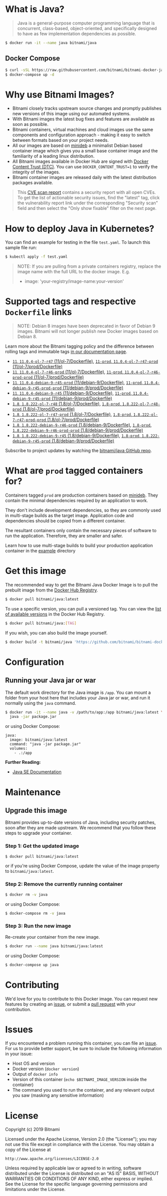 # What is Java?

> Java is a general-purpose computer programming language that is concurrent, class-based, object-oriented, and specifically designed to have as few implementation dependencies as possible.

```bash
$ docker run -it --name java bitnami/java
```

## Docker Compose

```bash
$ curl -sSL https://raw.githubusercontent.com/bitnami/bitnami-docker-java/master/docker-compose.yml > docker-compose.yml
$ docker-compose up -d
```

# Why use Bitnami Images?

* Bitnami closely tracks upstream source changes and promptly publishes new versions of this image using our automated systems.
* With Bitnami images the latest bug fixes and features are available as soon as possible.
* Bitnami containers, virtual machines and cloud images use the same components and configuration approach - making it easy to switch between formats based on your project needs.
* All our images are based on [minideb](https://github.com/bitnami/minideb) a minimalist Debian based container image which gives you a small base container image and the familiarity of a leading linux distribution.
* All Bitnami images available in Docker Hub are signed with [Docker Content Trust (DTC)](https://docs.docker.com/engine/security/trust/content_trust/). You can use `DOCKER_CONTENT_TRUST=1` to verify the integrity of the images.
* Bitnami container images are released daily with the latest distribution packages available.


> This [CVE scan report](https://quay.io/repository/bitnami/java?tab=tags) contains a security report with all open CVEs. To get the list of actionable security issues, find the "latest" tag, click the vulnerability report link under the corresponding "Security scan" field and then select the "Only show fixable" filter on the next page.

# How to deploy Java in Kubernetes?

You can find an example for testing in the file `test.yaml`. To launch this sample file run:

```bash
$ kubectl apply -f test.yaml
```

> NOTE: If you are pulling from a private containers registry, replace the image name with the full URL to the docker image. E.g.
>
> - image: 'your-registry/image-name:your-version'

# Supported tags and respective `Dockerfile` links

> NOTE: Debian 8 images have been deprecated in favor of Debian 9 images. Bitnami will not longer publish new Docker images based on Debian 8.

Learn more about the Bitnami tagging policy and the difference between rolling tags and immutable tags [in our documentation page](https://docs.bitnami.com/containers/how-to/understand-rolling-tags-containers/).


- [`11`, `11.0.4-ol-7-r47` (11/ol-7/Dockerfile)](https://github.com/bitnami/bitnami-docker-java/blob/11.0.4-ol-7-r47/11/ol-7/Dockerfile), [`11-prod`, `11.0.4-ol-7-r47-prod` (11/ol-7/prod/Dockerfile)](https://github.com/bitnami/bitnami-docker-java/blob/11.0.4-ol-7-r47/11/ol-7/prod/Dockerfile)
- [`11`, `11.0.4-ol-7-r46-prod` (11/ol-7/Dockerfile)](https://github.com/bitnami/bitnami-docker-java/blob/11.0.4-ol-7-r46-prod/11/ol-7/Dockerfile), [`11-prod`, `11.0.4-ol-7-r46-prod-prod` (11/ol-7/prod/Dockerfile)](https://github.com/bitnami/bitnami-docker-java/blob/11.0.4-ol-7-r46-prod/11/ol-7/prod/Dockerfile)
- [`11`, `11.0.4-debian-9-r45-prod` (11/debian-9/Dockerfile)](https://github.com/bitnami/bitnami-docker-java/blob/11.0.4-debian-9-r45-prod/11/debian-9/Dockerfile), [`11-prod`, `11.0.4-debian-9-r45-prod-prod` (11/debian-9/prod/Dockerfile)](https://github.com/bitnami/bitnami-docker-java/blob/11.0.4-debian-9-r45-prod/11/debian-9/prod/Dockerfile)
- [`11`, `11.0.4-debian-9-r45` (11/debian-9/Dockerfile)](https://github.com/bitnami/bitnami-docker-java/blob/11.0.4-debian-9-r45/11/debian-9/Dockerfile), [`11-prod`, `11.0.4-debian-9-r45-prod` (11/debian-9/prod/Dockerfile)](https://github.com/bitnami/bitnami-docker-java/blob/11.0.4-debian-9-r45/11/debian-9/prod/Dockerfile)
- [`1.8`, `1.8.222-ol-7-r48` (1.8/ol-7/Dockerfile)](https://github.com/bitnami/bitnami-docker-java/blob/1.8.222-ol-7-r48/1.8/ol-7/Dockerfile), [`1.8-prod`, `1.8.222-ol-7-r48-prod` (1.8/ol-7/prod/Dockerfile)](https://github.com/bitnami/bitnami-docker-java/blob/1.8.222-ol-7-r48/1.8/ol-7/prod/Dockerfile)
- [`1.8`, `1.8.222-ol-7-r47-prod` (1.8/ol-7/Dockerfile)](https://github.com/bitnami/bitnami-docker-java/blob/1.8.222-ol-7-r47-prod/1.8/ol-7/Dockerfile), [`1.8-prod`, `1.8.222-ol-7-r47-prod-prod` (1.8/ol-7/prod/Dockerfile)](https://github.com/bitnami/bitnami-docker-java/blob/1.8.222-ol-7-r47-prod/1.8/ol-7/prod/Dockerfile)
- [`1.8`, `1.8.222-debian-9-r46-prod` (1.8/debian-9/Dockerfile)](https://github.com/bitnami/bitnami-docker-java/blob/1.8.222-debian-9-r46-prod/1.8/debian-9/Dockerfile), [`1.8-prod`, `1.8.222-debian-9-r46-prod-prod` (1.8/debian-9/prod/Dockerfile)](https://github.com/bitnami/bitnami-docker-java/blob/1.8.222-debian-9-r46-prod/1.8/debian-9/prod/Dockerfile)
- [`1.8`, `1.8.222-debian-9-r45` (1.8/debian-9/Dockerfile)](https://github.com/bitnami/bitnami-docker-java/blob/1.8.222-debian-9-r45/1.8/debian-9/Dockerfile), [`1.8-prod`, `1.8.222-debian-9-r45-prod` (1.8/debian-9/prod/Dockerfile)](https://github.com/bitnami/bitnami-docker-java/blob/1.8.222-debian-9-r45/1.8/debian-9/prod/Dockerfile)

Subscribe to project updates by watching the [bitnami/java GitHub repo](https://github.com/bitnami/bitnami-docker-java).

# What are `prod` tagged containers for?

Containers tagged `prod` are production containers based on [minideb](https://github.com/bitnami/minideb). They contain the minimal dependencies required by an application to work.

They don't include development dependencies, so they are commonly used in multi-stage builds as the target image. Application code and dependencies should be copied from a different container.

The resultant containers only contain the necessary pieces of software to run the application. Therefore, they are smaller and safer.

Learn how to use multi-stage builds to build your production application container in the [example](/example) directory

# Get this image

The recommended way to get the Bitnami Java Docker Image is to pull the prebuilt image from the [Docker Hub Registry](https://hub.docker.com/r/bitnami/java).

```bash
$ docker pull bitnami/java:latest
```

To use a specific version, you can pull a versioned tag. You can view the [list of available versions](https://hub.docker.com/r/bitnami/java/tags/) in the Docker Hub Registry.

```bash
$ docker pull bitnami/java:[TAG]
```

If you wish, you can also build the image yourself.

```bash
$ docker build -t bitnami/java 'https://github.com/bitnami/bitnami-docker-java.git#master:1.8/debian-9'
```

# Configuration

## Running your Java jar or war

The default work directory for the Java image is `/app`. You can mount a folder from your host here that includes your Java jar or war, and run it normally using the `java` command.

```bash
$ docker run -it --name java -v /path/to/app:/app bitnami/java:latest \
  java -jar package.jar
```

or using Docker Compose:

```
java:
  image: bitnami/java:latest
  command: "java -jar package.jar"
  volumes:
    - .:/app
```

**Further Reading:**

  - [Java SE Documentation](https://docs.oracle.com/javase/8/docs/api/)

# Maintenance

## Upgrade this image

Bitnami provides up-to-date versions of Java, including security patches, soon after they are made upstream. We recommend that you follow these steps to upgrade your container.

### Step 1: Get the updated image

```bash
$ docker pull bitnami/java:latest
```

or if you're using Docker Compose, update the value of the image property to `bitnami/java:latest`.

### Step 2: Remove the currently running container

```bash
$ docker rm -v java
```

or using Docker Compose:

```bash
$ docker-compose rm -v java
```

### Step 3: Run the new image

Re-create your container from the new image.

```bash
$ docker run --name java bitnami/java:latest
```

or using Docker Compose:

```bash
$ docker-compose up java
```

# Contributing

We'd love for you to contribute to this Docker image. You can request new features by creating an [issue](https://github.com/bitnami/bitnami-docker-java/issues), or submit a [pull request](https://github.com/bitnami/bitnami-docker-java/pulls) with your contribution.

# Issues

If you encountered a problem running this container, you can file an [issue](https://github.com/bitnami/bitnami-docker-java/issues). For us to provide better support, be sure to include the following information in your issue:

- Host OS and version
- Docker version (`docker version`)
- Output of `docker info`
- Version of this container (`echo $BITNAMI_IMAGE_VERSION` inside the container)
- The command you used to run the container, and any relevant output you saw (masking any sensitive
information)

# License

Copyright (c) 2019 Bitnami

Licensed under the Apache License, Version 2.0 (the "License");
you may not use this file except in compliance with the License.
You may obtain a copy of the License at

    http://www.apache.org/licenses/LICENSE-2.0

Unless required by applicable law or agreed to in writing, software
distributed under the License is distributed on an "AS IS" BASIS,
WITHOUT WARRANTIES OR CONDITIONS OF ANY KIND, either express or implied.
See the License for the specific language governing permissions and
limitations under the License.
